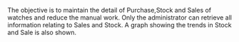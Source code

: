 The objective is to maintain the detail of Purchase,Stock and Sales of watches and reduce the manual work. Only the administrator can retrieve all information relating to Sales and Stock. A graph showing the trends in Stock and Sale is also shown.
